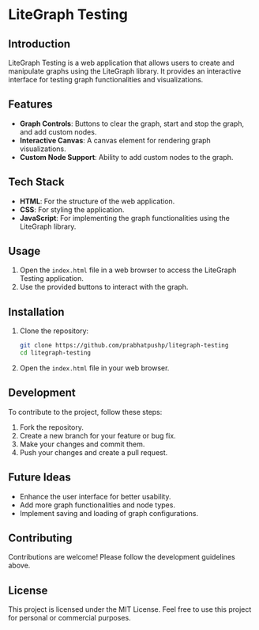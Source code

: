 # LiteGraph Testing

## Introduction
LiteGraph Testing is a web application that allows users to create and manipulate graphs using the LiteGraph library. It provides an interactive interface for testing graph functionalities and visualizations.

## Features
- **Graph Controls**: Buttons to clear the graph, start and stop the graph, and add custom nodes.
- **Interactive Canvas**: A canvas element for rendering graph visualizations.
- **Custom Node Support**: Ability to add custom nodes to the graph.

## Tech Stack
- **HTML**: For the structure of the web application.
- **CSS**: For styling the application.
- **JavaScript**: For implementing the graph functionalities using the LiteGraph library.

## Usage
1. Open the `index.html` file in a web browser to access the LiteGraph Testing application.
2. Use the provided buttons to interact with the graph.

## Installation
1. Clone the repository:
   ```bash
   git clone https://github.com/prabhatpushp/litegraph-testing
   cd litegraph-testing
   ```
2. Open the `index.html` file in your web browser.

## Development
To contribute to the project, follow these steps:
1. Fork the repository.
2. Create a new branch for your feature or bug fix.
3. Make your changes and commit them.
4. Push your changes and create a pull request.

## Future Ideas
- Enhance the user interface for better usability.
- Add more graph functionalities and node types.
- Implement saving and loading of graph configurations.

## Contributing
Contributions are welcome! Please follow the development guidelines above.

## License
This project is licensed under the MIT License. Feel free to use this project for personal or commercial purposes. 
